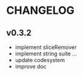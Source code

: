 # CHANGELOG

## v0.3.2

- implement sliceRemover
- implement string suite ...
- update codesystem
- improve doc
